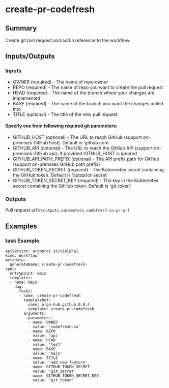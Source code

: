 # create-pr-codefresh

## Summary
Create git pull request and add a reference to the workflow.

## Inputs/Outputs

### Inputs
* OWNER (required) - The name of repo owner
* REPO (required) - The name of repo you want to create the pull request
* HEAD (required) - The name of the branch where your changes are implemented
* BASE (required) - The name of the branch you want the changes pulled into
* TITLE (optional) - The title of the new pull request

#### Specify one from following required git parameters:
* GITHUB_HOST (optional) - The URL to reach GitHub (support on-premises GitHub host). Default is 'github.com'
* GITHUB_API (optional) - The URL to reach the GitHub API (support on-premises GitHub api), if provided GITHUB_HOST is ignored
* GITHUB_API_PATH_PREFIX (optional) - The API prefix path for GitHub (support on-premises GitHub path prefix)
* GITHUB_TOKEN_SECRET (required) - The Kubernetes secret containing the GitHub token. Default is 'autopilot-secret'
* GITHUB_TOKEN_SECRET_KEY (required) - The key in the Kubernetes secret containing the GitHub token. Default is 'git_token'


### Outputs
Pull request url in `outputs.parameters.codefresh-io-pr-url`

## Examples

### task Example
```
apiVersion: argoproj.io/v1alpha1
kind: Workflow
metadata:
  generateName: create-pr-codefresh-
spec:
  entrypoint: main
  templates:
  - name: main
    dag:
      tasks:
      - name: create-pr-codefresh
        templateRef:
          name: argo-hub.github.0.0.4
          template: create-pr-codefresh
        arguments:
          parameters:
          - name: OWNER
            value: 'codefresh-io'
          - name: REPO
            value: 'api'
          - name: HEAD
            value: 'test'
          - name: BASE
            value: 'main'
          - name: TITLE
            value: 'add new feature'
          - name: GITHUB_TOKEN_SECRET
            value: 'git_secret'
          - name: GITHUB_TOKEN_SECRET_KEY
            value: 'git_token'
```
